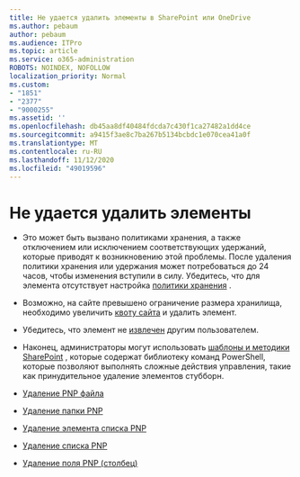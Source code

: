 ```yaml
---
title: Не удается удалить элементы в SharePoint или OneDrive
ms.author: pebaum
author: pebaum
ms.audience: ITPro
ms.topic: article
ms.service: o365-administration
ROBOTS: NOINDEX, NOFOLLOW
localization_priority: Normal
ms.custom:
- "1851"
- "2377"
- "9000255"
ms.assetid: ''
ms.openlocfilehash: db45aa8df40484fdcda7c430f1ca27482a1dd4ce
ms.sourcegitcommit: a9415f3ae8c7ba267b5134bcbdc1e070cea41a0f
ms.translationtype: MT
ms.contentlocale: ru-RU
ms.lasthandoff: 11/12/2020
ms.locfileid: "49019596"
---
```

# <a name="unable-to-delete-items"></a>Не удается удалить элементы

- Это может быть вызвано политиками хранения, а также отключением или исключением соответствующих удержаний, которые приводят к возникновению этой проблемы. После удаления политики хранения или удержания может потребоваться до 24 часов, чтобы изменения вступили в силу. Убедитесь, что для элемента отсутствует настройка [политики хранения](https://docs.microsoft.com/microsoft-365/compliance/retention-policies) .

- Возможно, на сайте превышено ограничение размера хранилища, необходимо увеличить [квоту сайта](https://docs.microsoft.com/powershell/module/sharepoint-online/set-sposite?view=sharepoint-ps) и удалить элемент.

- Убедитесь, что элемент не [извлечен](https://support.office.com/article/check-out-check-in-or-discard-changes-to-files-in-a-library-7e2c12a9-a874-4393-9511-1378a700f6de) другим пользователем.

- Наконец, администраторы могут использовать [шаблоны и методики SharePoint](https://docs.microsoft.com/powershell/sharepoint/sharepoint-pnp/sharepoint-pnp-cmdlets?view=sharepoint-ps#installation) , которые содержат библиотеку команд PowerShell, которые позволяют выполнять сложные действия управления, такие как принудительное удаление элементов стубборн.
- [Удаление PNP файла](https://docs.microsoft.com/powershell/module/sharepoint-pnp/remove-pnpfile?view=sharepoint-ps)
- [Удаление папки PNP](https://docs.microsoft.com/powershell/module/sharepoint-pnp/remove-pnpfolder?view=sharepoint-ps)
- [Удаление элемента списка PNP](https://docs.microsoft.com/powershell/module/sharepoint-pnp/remove-pnplistitem?view=sharepoint-ps)
- [Удаление списка PNP](https://docs.microsoft.com/powershell/module/sharepoint-pnp/remove-pnplist?view=sharepoint-ps)
- [Удаление поля PNP (столбец)](https://docs.microsoft.com/powershell/module/sharepoint-pnp/remove-pnpfield?view=sharepoint-ps)